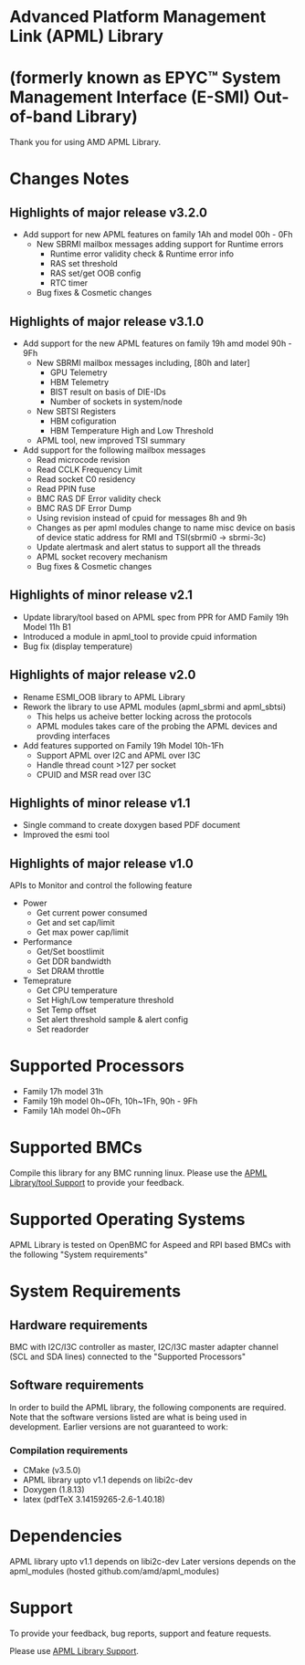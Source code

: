 # Advanced Platform Management Link (APML) Library
# (formerly known as EPYC™ System Management Interface (E-SMI) Out-of-band Library)

Thank you for using AMD APML Library.

# Changes Notes

## Highlights of major release v3.2.0

* Add support for new APML features on family 1Ah and model 00h - 0Fh
   - New SBRMI mailbox messages adding support for Runtime errors
       - Runtime error validity check & Runtime error info
       - RAS set threshold
       - RAS set/get OOB config
       - RTC timer
    - Bug fixes & Cosmetic changes

## Highlights of major release v3.1.0
* Add support for the new APML features on family 19h amd model 90h - 9Fh
   - New SBRMI mailbox messages including, [80h and later]
       - GPU Telemetry
       - HBM Telemetry
       - BIST result on basis of DIE-IDs
       - Number of sockets in system/node
   - New SBTSI Registers
       - HBM cofiguration
       - HBM Temperature High and Low Threshold
   - APML tool, new improved TSI summary
* Add support for the following mailbox messages
    - Read microcode revision
    - Read CCLK Frequency Limit
    - Read socket C0 residency
    - Read PPIN fuse
    - BMC RAS DF Error validity check
    - BMC RAS DF Error Dump
    - Using revision instead of cpuid for messages 8h and 9h
    - Changes as per apml modules change to name misc device on basis
      of device static address for RMI and TSI(sbrmi0 -> sbrmi-3c)
    - Update alertmask and alert status to support all the threads
    - APML socket recovery mechanism
    - Bug fixes & Cosmetic changes

## Highlights of minor release v2.1

* Update library/tool based on APML spec from PPR for AMD Family 19h Model 11h B1
* Introduced a module in apml_tool to provide cpuid information
* Bug fix (display temperature)

## Highlights of major release v2.0
* Rename ESMI_OOB library to APML Library
* Rework the library to use APML modules (apml_sbrmi and apml_sbtsi)
    - This helps us acheive better locking across the protocols
    - APML modules takes care of the probing the APML devices and provding interfaces
* Add features supported on Family 19h Model 10h-1Fh
    - Support APML over I2C and APML over I3C
    - Handle thread count >127 per socket
    - CPUID and MSR read over I3C

## Highlights of minor release v1.1

* Single command to create doxygen based PDF document
* Improved the esmi tool

## Highlights of major release v1.0
APIs to Monitor and control the following feature
* Power
    * Get current power consumed
    * Get and set cap/limit
    * Get max power cap/limit
* Performance
    * Get/Set boostlimit
    * Get DDR bandwidth
    * Set DRAM throttle
* Temeprature
    * Get CPU temperature
    * Set High/Low temperature threshold
    * Set Temp offset
    * Set alert threshold sample & alert config
    * Set readorder

# Supported Processors
* Family 17h model 31h
* Family 19h model 0h~0Fh, 10h~1Fh, 90h - 9Fh
* Family 1Ah model 0h~0Fh

# Supported BMCs
Compile this library for any BMC running linux. Please use the [APML Library/tool Support](https://github.com/amd/esmi_oob_library/issues) to provide your feedback.

# Supported Operating Systems
APML Library is tested on OpenBMC for Aspeed and RPI based BMCs with the following "System requirements"

# System Requirements
## Hardware requirements
BMC with I2C/I3C controller as master, I2C/I3C master adapter channel (SCL and SDA lines) connected to the "Supported Processors"

## Software requirements

In order to build the APML library, the following components are required. Note that the software versions listed are what is being used in development. Earlier versions are not guaranteed to work:

### Compilation requirements
* CMake (v3.5.0)
* APML library upto v1.1 depends on libi2c-dev
* Doxygen (1.8.13)
* latex (pdfTeX 3.14159265-2.6-1.40.18)

# Dependencies
APML library upto v1.1 depends on libi2c-dev
Later versions depends on the apml_modules (hosted github.com/amd/apml_modules)

# Support
To provide your feedback, bug reports, support and feature requests.

Please use [APML Library Support](https://github.com/amd/esmi_oob_library/issues).
